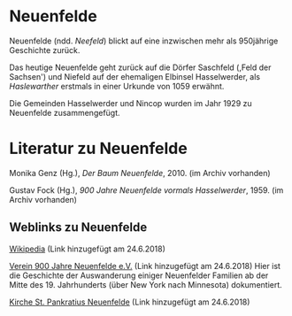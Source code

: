 # Neuenfelde

Neuenfelde (ndd. *Neefeld*) blickt auf eine inzwischen mehr als 950jährige Geschichte
zurück.

Das heutige Neuenfelde geht zurück auf die Dörfer Saschfeld (,Feld der Sachsen') und Niefeld
auf der ehemaligen Elbinsel Hasselwerder, als *Haslewarther* erstmals in
einer Urkunde von 1059 erwähnt.

Die Gemeinden Hasselwerder und Nincop wurden im Jahr 1929 zu Neuenfelde zusammengefügt.

# Literatur zu Neuenfelde

Monika Genz (Hg.), *Der Baum Neuenfelde*, 2010. (im Archiv vorhanden)

Gustav Fock (Hg.), *900 Jahre Neuenfelde vormals Hasselwerder*, 1959. (im Archiv vorhanden)

## Weblinks zu Neuenfelde
[Wikipedia](https://de.wikipedia.org/wiki/Hamburg-Neuenfelde) (Link hinzugefügt am 24.6.2018)

[Verein 900 Jahre Neuenfelde e.V.](http://900jahreneuenfelde.de/) (Link hinzugefügt am 24.6.2018)
Hier ist die Geschichte der Auswanderung einiger Neuenfelder Familien ab der Mitte des 19. Jahrhunderts (über New York nach Minnesota) dokumentiert.

[Kirche St. Pankratius Neuenfelde](https://kirchesuederelbe.de/neuenfelde/) (Link hinzugefügt am 24.6.2018)
